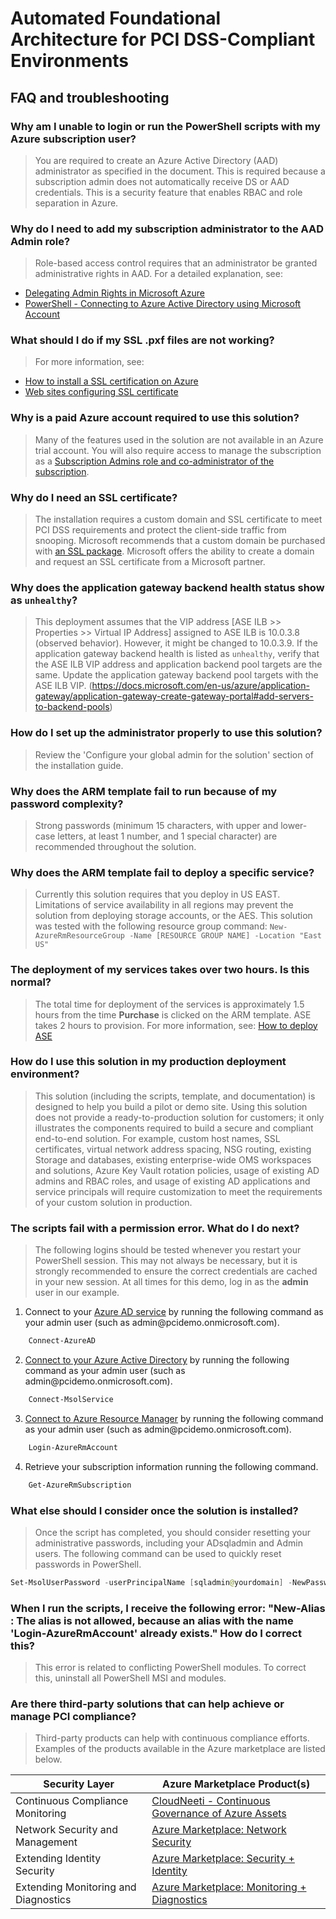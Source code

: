 # Automated Foundational Architecture for PCI DSS-Compliant Environments

## FAQ and troubleshooting

### Why am I unable to login or run the PowerShell scripts with my Azure subscription user? 
> You are required to create an Azure Active Directory (AAD) administrator as specified in the document. This is required because a subscription admin does not automatically receive DS or AAD credentials. This is a security feature that enables RBAC and role separation in Azure.

### Why do I need to add my subscription administrator to the AAD Admin role?
> Role-based access control requires that an administrator be granted administrative rights in AAD. For a detailed explanation, see:
- [Delegating Admin Rights in Microsoft Azure](https://www.petri.com/delegating-admin-rights-in-microsoft-azure)
- [PowerShell - Connecting to Azure Active Directory using Microsoft Account](http://stackoverflow.com/questions/29485364/powershell-connecting-to-azure-active-directory-using-microsoft-account)

### What should I do if my SSL .pxf files are not working?
> For more information, see:
- [How to install a SSL certification on Azure](https://www.ssl.com/how-to/install-a-ssl-certificate-on-a-microsoft-azure-web-appwebsite-and-cloud-service/)
- [Web sites configuring SSL certificate](https://docs.microsoft.com/en-us/azure/app-service-web/web-sites-configure-ssl-certificate)

### Why is a paid Azure account required to use this solution?
> Many of the features used in the solution are not available in an Azure trial account. You will also require access to manage the subscription as a [Subscription Admins role and co-administrator of the subscription](https://docs.microsoft.com/en-us/azure/active-directory/active-directory-assign-admin-roles#global-administrator).

### Why do I need an SSL certificate?
> The installation requires a custom domain and SSL certificate to meet PCI DSS requirements and protect the client-side traffic from snooping. Microsoft recommends that a custom domain be purchased with [an SSL package](https://d.docs.live.net/7b2b5032e10686e1/Azure%20Compliance/PCI%20DSS%20quickstart/1.%09https:/docs.microsoft.com/en-us/azure/app-service-web/web-sites-purchase-ssl-web-site). Microsoft offers the ability to create a domain and request an SSL certificate from a Microsoft partner.

### Why does the application gateway backend health status show as `unhealthy`?
> This deployment assumes that the VIP address [ASE ILB >> Properties >> Virtual IP Address] assigned to ASE ILB is 10.0.3.8 (observed behavior). However, it might be changed to 10.0.3.9. If the application gateway backend health is listed as `unhealthy`, verify that the ASE ILB VIP address and application backend pool targets are the same. Update the application gateway backend pool targets with the ASE ILB VIP. (https://docs.microsoft.com/en-us/azure/application-gateway/application-gateway-create-gateway-portal#add-servers-to-backend-pools)

### How do I set up the administrator properly to use this solution?
> Review the 'Configure your global admin for the solution' section of the installation guide.

### Why does the ARM template fail to run because of my password complexity?
> Strong passwords (minimum 15 characters, with upper and lower-case letters, at least 1 number, and 1 special character) are recommended throughout the solution.

### Why does the ARM template fail to deploy a specific service?
> Currently this solution requires that you deploy in US EAST. Limitations of service availability in all regions may prevent the solution from deploying storage accounts, or the AES. This solution was tested with the following resource group command: `New-AzureRmResourceGroup -Name [RESOURCE GROUP NAME] -Location "East US"`

### The deployment of my services takes over two hours. Is this normal?
> The total time for deployment of the services is approximately 1.5 hours from the time **Purchase** is clicked on the ARM template. ASE takes 2 hours to provision. For more information, see: [How to deploy ASE](http://www.bizbert.com/bizbert/2016/01/07/AppServiceEnvironmentsHowToDeployAPIAppsToAVirtualNetwork.aspx)

### How do I use this solution in my production deployment environment?
> This solution (including the scripts, template, and documentation) is designed to help you build a pilot or demo site. Using this solution does not provide a ready-to-production solution for customers; it only illustrates the components required to build a secure and compliant end-to-end solution. For example, custom host names, SSL certificates, virtual network address spacing, NSG routing, existing Storage and databases, existing enterprise-wide OMS workspaces and solutions, Azure Key Vault rotation policies, usage of existing AD admins and RBAC roles, and usage of existing AD applications and service principals will require customization to meet the requirements of your custom solution in production.

### The scripts fail with a permission error. What do I do next?
> The following logins should be tested whenever you restart your PowerShell session. This may not always be necessary, but it is strongly recommended to ensure the correct credentials are cached in your new session. At all times for this demo, log in as the **admin** user in our example.  
1. Connect to your [Azure AD service](https://docs.microsoft.com/en-us/powershell/module/azuread/connect-azuread?view=azureadps-2.0)  by running the following command as your admin user (such as admin\@pcidemo.onmicrosoft.com).
```powershell
    Connect-AzureAD
```
2. [Connect to your Azure Active Directory](https://docs.microsoft.com/en-us/powershell/module/msonline/connect-msolservice?view=azureadps-1.0) by running the following command as your admin user (such as admin\@pcidemo.onmicrosoft.com).
```powershell
    Connect-MsolService
```
3.  [Connect to Azure Resource Manager](https://msdn.microsoft.com/en-us/library/mt125356.aspx) by running the following command as your admin user (such as admin\@pcidemo.onmicrosoft.com).
```powershell
    Login-AzureRmAccount
```
4.  Retrieve your subscription information running the following command.
```powershell
    Get-AzureRmSubscription
```

### What else should I consider once the solution is installed?
> Once the script has completed, you should consider resetting your administrative passwords, including your ADsqladmin and Admin users. The following command can be used to quickly reset passwords in PowerShell. 

```powershell
Set-MsolUserPassword -userPrincipalName [sqladmin@yourdomain] -NewPassword [NEWPASSWORD] -ForceChangePassword $false
```

### When I run the scripts, I receive the following error: "New-Alias : The alias is not allowed, because an alias with the name 'Login-AzureRmAccount' already exists."  How do I correct this?
> This error is related to conflicting PowerShell modules. To correct this, uninstall all PowerShell MSI and modules. 

### Are there third-party solutions that can help achieve or manage PCI compliance?
> Third-party products can help with continuous compliance efforts. Examples of the products available in the Azure marketplace are listed below.

| Security Layer | Azure Marketplace Product(s) |
| --- | --- |
| Continuous Compliance Monitoring | [CloudNeeti - Continuous Governance of Azure Assets](https://azuremarketplace.microsoft.com/en-us/marketplace/apps/cloudneeti.cloudneeti_enterpise?tab=Overview) |
| Network Security and Management | [Azure Marketplace: Network Security](https://azuremarketplace.microsoft.com/en-us/marketplace/apps/category/networking?page=1)        |
| Extending Identity Security | [Azure Marketplace: Security + Identity](https://azuremarketplace.microsoft.com/en-us/marketplace/apps/category/security-identity?page=1) |
| Extending Monitoring and Diagnostics 	| [Azure Marketplace: Monitoring + Diagnostics](https://azuremarketplace.microsoft.com/en-us/marketplace/apps/category/monitoring-management?page=1&subcategories=monitoring-diagnostics) |

